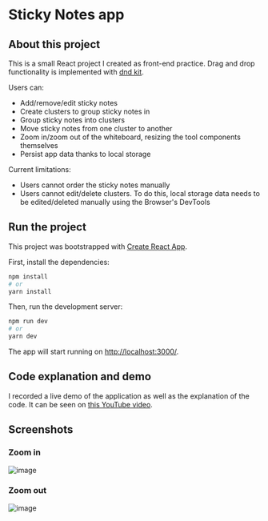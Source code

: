 # Sticky Notes app

## About this project

This is a small React project I created as front-end practice. Drag and drop functionality is implemented with [dnd kit](https://dndkit.com/).

Users can:

-   Add/remove/edit sticky notes
-   Create clusters to group sticky notes in
-   Group sticky notes into clusters
-   Move sticky notes from one cluster to another
-   Zoom in/zoom out of the whiteboard, resizing the tool components themselves
-   Persist app data thanks to local storage

Current limitations:

-   Users cannot order the sticky notes manually
-   Users cannot edit/delete clusters. To do this, local storage data needs to be edited/deleted manually using the Browser's DevTools

## Run the project

This project was bootstrapped with [Create React App](https://github.com/facebook/create-react-app).

First, install the dependencies:

```bash
npm install
# or
yarn install
```

Then, run the development server:

```bash
npm run dev
# or
yarn dev
```

The app will start running on [http://localhost:3000/](localhost:3000).

## Code explanation and demo

I recorded a live demo of the application as well as the explanation of the code. It can be seen on [this YouTube video](https://youtu.be/Kv0mtimdkkU).

## Screenshots

### Zoom in

![image](https://user-images.githubusercontent.com/26470569/204335695-30a0fe23-76f8-4f3d-932b-eb316ca9a078.png)

### Zoom out

![image](https://user-images.githubusercontent.com/26470569/204335522-a044716f-0cb2-45f6-889d-8e2ccbd282e0.png)
